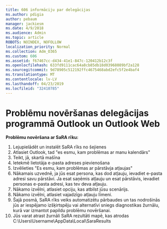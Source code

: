 ```yaml
---
title: 606 informāciju par delegācijas
ms.author: pdigia
author: pebaum
manager: jackiesm
ms.date: 4/9/2018
ms.audience: Admin
ms.topic: article
ROBOTS: NOINDEX, NOFOLLOW
localization_priority: Normal
ms.collection: Adm_O365
ms.custom: 606
ms.assetid: f67467cc-d434-41e1-847c-120412b12c3f
ms.openlocfilehash: 633fd9111cac64a8cb85db18d03968089bf2a128
ms.sourcegitcommit: 9d78905c512192ffc4675468abd2efc5f2e4baf4
ms.translationtype: MT
ms.contentlocale: lv-LV
ms.lasthandoff: 04/23/2019
ms.locfileid: "32410785"
---
```

# <a name="troubleshooting-delegation-in-outlook-and-outlook-on-the-web"></a>Problēmu novēršanas delegācijas programmā Outlook un Outlook Web

**Problēmu novēršana ar SaRA rīku:**

1. Lejupielādēt un instalēt SaRA rīks no šejienes
1. Atlasiet Outlook, tad "es esmu, kam problēmas ar manu kalendārs"
1. Teikt, jā, skartā mašīna
1. Ietekmē lietotāja e-pasta adreses pievienošana
1. Izvēlieties "Es esmu, kam problēmas ar pārstāvja atļaujas"
1. Nākamais uzvednē, ja jūs esat persona, kas dod atļauju, ievadiet e-pasta adresi savu pārstāvi. Ja esat saņēmis atļauju un esat pārstāvis, ievadiet personas e-pasta adresi, kas tev deva atļauju.
1. Nākamo izvēlni, atlasiet opciju, kas atbilst jūsu scenārijs. 
1. Nākamo izvēlni, atlasiet vajadzīgo atļauju līmeni.
1. Šajā posmā, SaRA rīks veiks automatizētu pārbaudes un tas nodrošinās jūs ar iespējamo izšķirtspēju vai alternatīvi sniegs diagnostikas žurnālu, kurā var izmantot papildu problēmu novēršanai.
1. Jūs varat atrast žurnāli SaRA rezultāti mapē, kas atrodas C:\Users\Username\AppData\Local\SaraResults